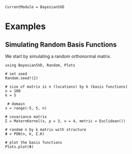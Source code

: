 ```@meta
CurrentModule = BayesianSVD
```

# Examples

## Simulating Random Basis Functions

We start by simulating a random orthonormal matrix.

```@example
using BayesianSVD, Random, Plots

# set seed
Random.seed!(2)

# size of matrix is n (locations) by k (basis functions)
n = 100
k = 5

 # domain
x = range(-5, 5, n)

# covariance matrix
Σ = MaternKernel(x, ρ = 3, ν = 4, metric = Euclidean())

# random n by k matrix with structure
Φ = PON(n, k, Σ.K)

# plot the basis functions
Plots.plot(Φ)
```
